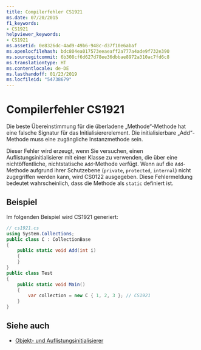 ```yaml
---
title: Compilerfehler CS1921
ms.date: 07/20/2015
f1_keywords:
- CS1921
helpviewer_keywords:
- CS1921
ms.assetid: 0e8326dc-4ad9-49b6-948c-d37f10e6abaf
ms.openlocfilehash: bdc804ea017573eeaeaff2a777a4ade9f732e390
ms.sourcegitcommit: 6b308cf6d627d78ee36dbbae8972a310ac7fd6c8
ms.translationtype: HT
ms.contentlocale: de-DE
ms.lasthandoff: 01/23/2019
ms.locfileid: "54738679"
---
```

# <a name="compiler-error-cs1921"></a>Compilerfehler CS1921

Die beste Übereinstimmung für die überladene „Methode“-Methode hat eine falsche Signatur für das Initialisiererelement. Die initialisierbare „Add“-Methode muss eine zugängliche Instanzmethode sein.  
  
 Dieser Fehler wird erzeugt, wenn Sie versuchen, einen Auflistungsinitialisierer mit einer Klasse zu verwenden, die über eine nichtöffentliche, nichtstatische `Add`-Methode verfügt. Wenn auf die `Add`-Methode aufgrund ihrer Schutzebene (`private`, `protected`, `internal`) nicht zugegriffen werden kann, wird CS0122 ausgegeben. Diese Fehlermeldung bedeutet wahrscheinlich, dass die Methode als `static` definiert ist.  
  
## <a name="example"></a>Beispiel

 Im folgenden Beispiel wird CS1921 generiert:  

```csharp
// cs1921.cs  
using System.Collections;  
public class C : CollectionBase  
{  
    public static void Add(int i)  
    {  
    }  
}  
public class Test  
{  
    public static void Main()  
    {  
        var collection = new C { 1, 2, 3 }; // CS1921  
    }  
}  
```

## <a name="see-also"></a>Siehe auch

- [Objekt- und Auflistungsinitialisierer](../../../csharp/programming-guide/classes-and-structs/object-and-collection-initializers.md)
